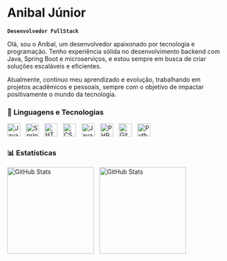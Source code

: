 # Anibal Júnior
**`Desenvolvedor FullStack`**

Olá, sou o Aníbal, um desenvolvedor apaixonado por tecnologia e programação. Tenho experiência sólida no desenvolvimento backend com Java, Spring Boot e microserviços, e estou sempre em busca de criar soluções escaláveis e eficientes.

Atualmente, continuo meu aprendizado e evolução, trabalhando em projetos acadêmicos e pessoais, sempre com o objetivo de impactar positivamente o mundo da tecnologia.

### 🤖 Linguagens e Tecnologias



<img 
  align="left" 
    alt="Java"
    title="Java" 
    width="30px" 
    style="padding-right: 10px;" 
  src="https://cdn.jsdelivr.net/gh/devicons/devicon@latest/icons/java/java-original.svg" />

<img
    align="left" 
    alt="Spring"
    title="Spring" 
    width="30px" 
    style="padding-right: 10px;" 
  src="https://cdn.jsdelivr.net/gh/devicons/devicon@latest/icons/spring/spring-original-wordmark.svg" 
  />
          
<img 
    align="left" 
    alt="HTML"
    title="HTML" 
    width="30px" 
    style="padding-right: 10px;" 
    src="https://cdn.jsdelivr.net/gh/devicons/devicon@latest/icons/html5/html5-original.svg" 
/>
<img 
    align="left" 
    alt="CSS" 
    title="CSS"
    width="30px" 
    style="padding-right: 10px;" 
    src="https://cdn.jsdelivr.net/gh/devicons/devicon@latest/icons/css3/css3-original.svg" 
/>
<img 
    align="left" 
    alt="JavaScript" 
    title="JavaScript"
    width="30px" 
    style="padding-right: 10px;" 
    src="https://cdn.jsdelivr.net/gh/devicons/devicon@latest/icons/javascript/javascript-original.svg" 
/>

<img 
    align="left" 
    alt="PHP" 
    title="PHP"
    width="30px" 
    style="padding-right: 10px;" 
    src="https://cdn.jsdelivr.net/gh/devicons/devicon@latest/icons/php/php-original.svg" 
/>


<img 
    align="left" 
    alt="Git" 
    title="Git"
    width="30px" 
    style="padding-right: 10px;" 
    src="https://cdn.jsdelivr.net/gh/devicons/devicon@latest/icons/git/git-original.svg" 
/>
<img 
    align="left" 
    alt="Python" 
    title="Python"
    width="30px" 
    style="padding-right: 10px;" 
    src="https://cdn.jsdelivr.net/gh/devicons/devicon@latest/icons/python/python-original.svg" 
/>

<br/>
<br/>

### 📊 Estatísticas

<p>
  <img 
    align="left" 
    alt="GitHub Stats" 
    height="200" 
    style="padding-right: 10px;" 
    src="https://github-readme-stats.vercel.app/api?username=anibaljuniorpg&show_icons=true&theme=tokyonight&include_all_commits=true&locale=pt-br" 
  />

<img 
      align="left" 
      alt="GitHub Stats" 
      height="200" 
      src="https://github-readme-stats.vercel.app/api/top-langs/?username=anibaljuniorpg&theme=tokyonight&layout=compact&custom_title=Tecnologias&langs_count=9" 
  />

</p>
